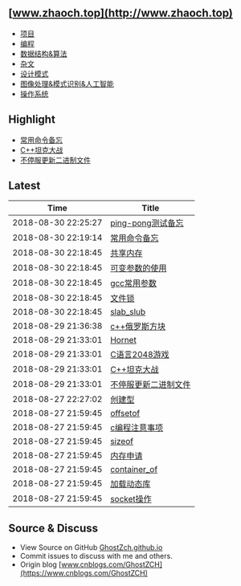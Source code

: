 ## [www.zhaoch.top](http://www.zhaoch.top)
+ [项目](项目)
+ [编程](编程)
+ [数据结构&算法](数据结构&算法)
+ [杂文](杂文)
+ [设计模式](设计模式)
+ [图像处理&模式识别&人工智能](图像处理&模式识别&人工智能)
+ [操作系统](操作系统)

## Highlight

+ [常用命令备忘](操作系统/linux/常用命令备忘.md)
+ [C++坦克大战](项目/C++坦克大战.md)
+ [不停服更新二进制文件](操作系统/linux/不停服更新二进制文件.md)

## Latest 

|Time|Title|
|--|--|
|2018-08-30 22:25:27|[ping-pong测试备忘](编程/go/ping-pong测试备忘.md)|
|2018-08-30 22:19:14|[常用命令备忘](操作系统/linux/常用命令备忘.md)|
|2018-08-30 22:18:45|[共享内存](编程/c_cpp/共享内存.md)|
|2018-08-30 22:18:45|[可变参数的使用](编程/c_cpp/可变参数的使用.md)|
|2018-08-30 22:18:45|[gcc常用参数](编程/c_cpp/gcc常用参数.md)|
|2018-08-30 22:18:45|[文件锁](编程/c_cpp/文件锁.md)|
|2018-08-30 22:18:45|[slab_slub](操作系统/linux/slab_slub.md)|
|2018-08-29 21:36:38|[c++俄罗斯方块](项目/c++俄罗斯方块.md)|
|2018-08-29 21:33:01|[Hornet](项目/Hornet.md)|
|2018-08-29 21:33:01|[C语言2048游戏](项目/C语言2048游戏.md)|
|2018-08-29 21:33:01|[C++坦克大战](项目/C++坦克大战.md)|
|2018-08-29 21:33:01|[不停服更新二进制文件](操作系统/linux/不停服更新二进制文件.md)|
|2018-08-27 22:27:02|[创建型](设计模式/创建型.md)|
|2018-08-27 21:59:45|[offsetof](编程/c_cpp/offsetof.md)|
|2018-08-27 21:59:45|[c编程注意事项](编程/c_cpp/c编程注意事项.md)|
|2018-08-27 21:59:45|[sizeof](编程/c_cpp/sizeof.md)|
|2018-08-27 21:59:45|[内存申请](编程/c_cpp/内存申请.md)|
|2018-08-27 21:59:45|[container_of](编程/c_cpp/container_of.md)|
|2018-08-27 21:59:45|[加载动态库](编程/c_cpp/加载动态库.md)|
|2018-08-27 21:59:45|[socket操作](编程/c_cpp/socket操作.md)|

## Source & Discuss

+ View Source on GitHub [GhostZch.github.io](https://github.com/GhostZCH/GhostZch.github.io/)
+ Commit issues to discuss with me and others.
+ Origin blog [www.cnblogs.com/GhostZCH](https://www.cnblogs.com/GhostZCH)


